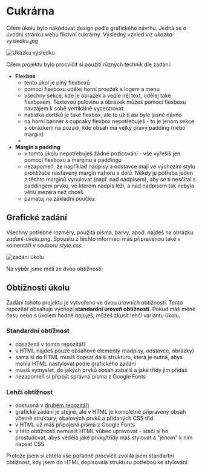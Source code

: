 # Cukrárna

Cílem úkolu bylo nakódovat design podle grafického návrhu. Jedná se o úvodní stránku webu fiktivní cukrárny. Výsledný vzhled viz *ukazka-vysledku.jpg*

![Ukázka výsledku](ukazka-vysledku.jpg)

Cílem projektu bylo procvičit si použití různých technik dle zadání:

- **Flexbox**
  - tento úkol je plný flexboxů
  - pomocí flexboxu udělej horní proužek s logem a menu
  - všechny sekce, kde je obrázek a vedle něj text, udělej také flexboxem. Textovou polovinu a obrázek můžeš pomocí flexboxu navzájem k sobě vertikálně vycentrovat.
  - nabídka dortíků je také flexbox, ale to už ti asi bylo jasné dávno
  - na horní banner s cupcaky flexbox nepotřebuješ - to je jenom sekce s obrázkem na pozadí, kde obsah má velký pravý padding (nebo margin)
  - 
- **Margin a padding**
  - v tomto úkolu nepotřebuješ žádné pozicování - vše vyřešíš jen pomocí flexboxu a marginu a paddingu
  - nezapomeň, že například nadpisy a odstavce mají ve výchozím stylu prohlížeče nastavený margin nahoru a dolů. Někdy je potřeba jeden z těchto marginů vynulovat (např. nad nadpisem), aby se ti nesčítal s paddingem prvku, ve kterém nadpis leží, a nad nadpisem tak nebyla větší mezera než chceš.
  - pamatuj na základní poučku:

## Grafické zadání

Všechny potřebné rozměry, použitá písma, barvy, apod. najdeš na obrázku *zadani-ukolu.png*. Spoustu z těchto informací máš připravenou také v komentáři v souboru *style.css*.

![zadání úkolu](zadani-ukolu.png)

Na výběr jsme měli ze dvou obtížností:

## Obtížnosti úkolu

Zadání tohoto projektu je vytvořeno ve dvou úrovních obtížnosti. Tento repozitář obsahuje výchozí **standardní úroveň obtížnosti**. Pokud máš méně času nebo s úkolem hodně bojuješ, můžeš zkusit lehčí variantu úkolu.

### Standardní obtížnost
- obsažená v tomto repozitáři
- v HTML najdeš pouze obsahové elementy (nadpisy, odstavce, obrázky)
- sama si do HTML musíš dopsat další strukturu, která je nutná, abys mohla HTML nastylovat podle grafického zadání
- musíš vymyslet, do jakých prvků obsah zabalíš a jaké třídy jim přidáš
- nezapomeň si připojit správná písma z Google Fonts

### Lehčí obtížnost
- dostupná v [druhém repozitáři](https://github.com/Czechitas-Koderka-podklady/PROJEKT-Cukrarna-lehci)
- grafické zadání je stejné, ale v HTML je kompletně připravený obsah včetně struktury, obalových prvků a přidaných CSS tříd
- v HTML už máš připojená písma z Google Fonts
- v této obtížnosti nemusíš HTML vůbec upravovat - stačí si ho prostudovat, abys věděla jaké prvky/třídy máš stylovat a "jenom" k nim napsat CSS

Protože jsem si chtěla vše pořádně procvičit zvolila jsem standartní obtížnost, kdy jsem do HTML dopisovala strukturu potřebou ke stylování.

